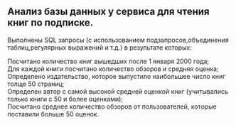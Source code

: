 ## Анализ базы данных у сервиса для чтения книг по подписке.

Выполнены SQL запросы (с использованием подзапросов,объединения таблиц,регулярных выражений и т.д.) в результате которых:

Посчитано количество книг вышедших после 1 января 2000 года;\
Для каждой книги посчитано количество обзоров и средняя оценка;\
Определено издательство, которое выпустило наибольшее число книг толще 50 страниц;\
Определен автор с самой высокой средней оценкой книг (учитывались только книги с 50 и более оценками);\
Посчитано среднее количество обзоров от пользователей, которые поставили больше 50 оценок.
